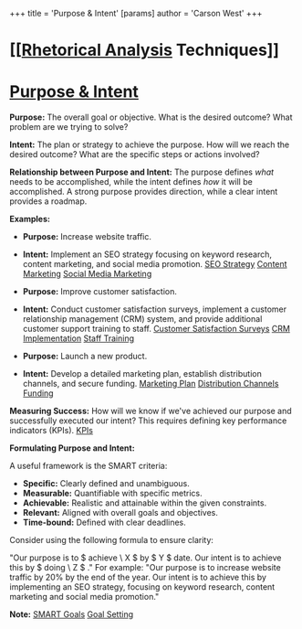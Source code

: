 +++
 title = 'Purpose & Intent'
[params]
	author = 'Carson West'
+++
# [[[Rhetorical Analysis](./../[[rhetorical-analysis/) Techniques]]
# [Purpose & Intent](./../purpose-&-intent/)

**Purpose:**  The overall goal or objective. What is the desired outcome?  What problem are we trying to solve?

**Intent:** The plan or strategy to achieve the purpose. How will we reach the desired outcome?  What are the specific steps or actions involved?


**Relationship between Purpose and Intent:** The purpose defines *what* needs to be accomplished, while the intent defines *how* it will be accomplished.  A strong purpose provides direction, while a clear intent provides a roadmap.


**Examples:**

* **Purpose:** Increase website traffic.
* **Intent:** Implement an SEO strategy focusing on keyword research, content marketing, and social media promotion.  [SEO Strategy](./../seo-strategy/) [Content Marketing](./../content-marketing/) [Social Media Marketing](./../social-media-marketing/)


* **Purpose:** Improve customer satisfaction.
* **Intent:** Conduct customer satisfaction surveys, implement a customer relationship management (CRM) system, and provide additional customer support training to staff. [Customer Satisfaction Surveys](./../customer-satisfaction-surveys/) [CRM Implementation](./../crm-implementation/) [Staff Training](./../staff-training/)


* **Purpose:** Launch a new product.
* **Intent:** Develop a detailed marketing plan, establish distribution channels, and secure funding. [Marketing Plan](./../marketing-plan/) [Distribution Channels](./../distribution-channels/) [Funding](./../funding/)


**Measuring Success:**  How will we know if we've achieved our purpose and successfully executed our intent?  This requires defining key performance indicators (KPIs). [KPIs](./../kpis/)

**Formulating Purpose and Intent:**

A useful framework is the SMART criteria:

* **Specific:** Clearly defined and unambiguous.
* **Measurable:** Quantifiable with specific metrics.
* **Achievable:** Realistic and attainable within the given constraints.
* **Relevant:** Aligned with overall goals and objectives.
* **Time-bound:** Defined with clear deadlines.

Consider using the following formula to ensure clarity:

"Our purpose is to  $ achieve \ X $  by  $ Y $  date. Our intent is to achieve this by  $ doing \ Z $ ."  For example: "Our purpose is to increase website traffic by 20% by the end of the year. Our intent is to achieve this by implementing an SEO strategy, focusing on keyword research, content marketing and social media promotion."


**Note:** [SMART Goals](./../smart-goals/) [Goal Setting](./../goal-setting/)
